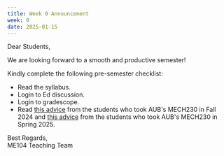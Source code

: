 ```yaml
---
title: Week 0 Announcement
week: 0
date: 2025-01-15
---
```


Dear Students,

We are looking forward to a smooth and productive semester!

Kindly complete the following pre-semester checklist:
- Read the syllabus.
- Login to Ed discussion.
- Login to gradescope.
- Read [this advice](https://drive.google.com/file/d/1V-WsJTOG-jVP-Rmg3bJIOXwXUHOzCpyk/view?usp=sharing) from the students who took AUB's MECH230 in Fall 2024 and [this advice](https://drive.google.com/file/d/1WCcY9BbItUS-yxhUW9iOcwbvPE2n6ung/view?usp=sharing) from the students who took AUB's MECH230 in Spring 2025.

Best Regards,<br>
ME104 Teaching Team